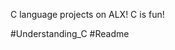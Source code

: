 
C language projects on ALX!
C is fun!

#Understanding_C
#Readme











































